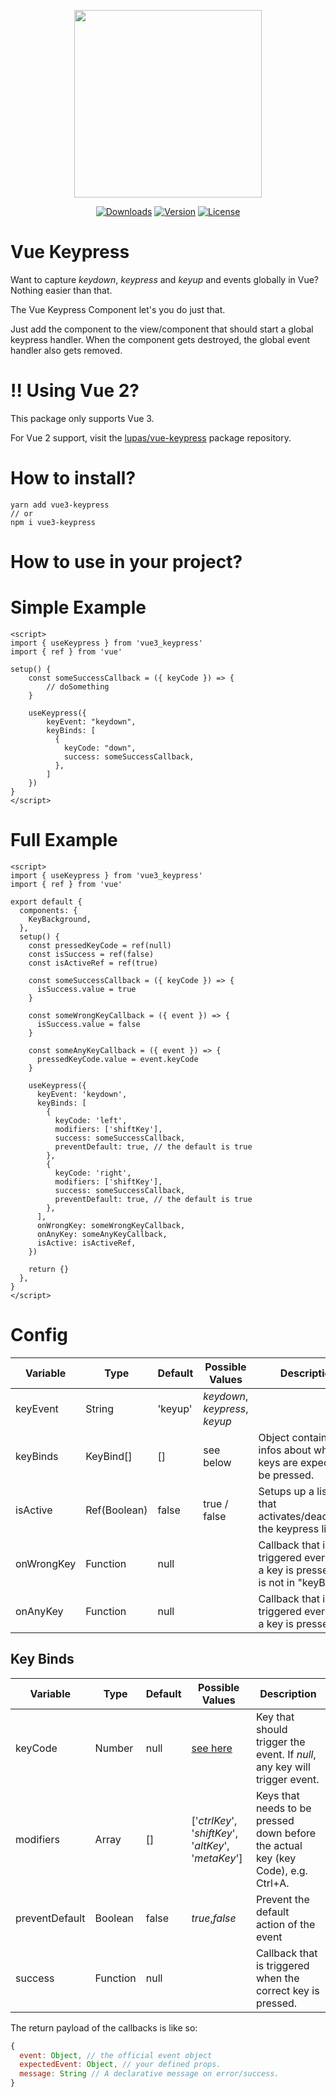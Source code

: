 <p align="center"><img align="center" height="300px" src="https://github.com/lupas/vue3-keypress/blob/master/misc/keypressLogo.png?raw=true"/></p>

<p align="center">
  <a href="https://www.npmjs.com/package/vue3-keypress"><img src="https://badgen.net/npm/dm/vue3-keypress" alt="Downloads"></a>
  <a href="https://www.npmjs.com/package/vue3-keypress"><img src="https://badgen.net/npm/v/vue3-keypress" alt="Version"></a>
  <a href="https://www.npmjs.com/package/vue3-keypress"><img src="https://badgen.net/npm/license/vue3-keypress" alt="License"></a>
 </p>
</p>

# Vue Keypress

Want to capture _keydown_, _keypress_ and _keyup_ and events globally in Vue? Nothing easier than that.

The Vue Keypress Component let's you do just that.

Just add the component to the view/component that should start a global keypress handler. When the component gets destroyed, the global event handler also gets removed.

# ‼️ Using Vue 2?

This package only supports Vue 3.

For Vue 2 support, visit the [lupas/vue-keypress](https://github.com/lupas/vue-keypress) package repository.

# How to install?

```bsh
yarn add vue3-keypress
// or
npm i vue3-keypress
```

# How to use in your project?

# Simple Example

```vue
<script>
import { useKeypress } from 'vue3_keypress'
import { ref } from 'vue'

setup() {
    const someSuccessCallback = ({ keyCode }) => {
        // doSomething
    }

    useKeypress({
        keyEvent: "keydown",
        keyBinds: [
          {
            keyCode: "down",
            success: someSuccessCallback,
          },
        ]
    })
}
</script>
```

# Full Example

```vue
<script>
import { useKeypress } from 'vue3_keypress'
import { ref } from 'vue'

export default {
  components: {
    KeyBackground,
  },
  setup() {
    const pressedKeyCode = ref(null)
    const isSuccess = ref(false)
    const isActiveRef = ref(true)

    const someSuccessCallback = ({ keyCode }) => {
      isSuccess.value = true
    }

    const someWrongKeyCallback = ({ event }) => {
      isSuccess.value = false
    }

    const someAnyKeyCallback = ({ event }) => {
      pressedKeyCode.value = event.keyCode
    }

    useKeypress({
      keyEvent: 'keydown',
      keyBinds: [
        {
          keyCode: 'left',
          modifiers: ['shiftKey'],
          success: someSuccessCallback,
          preventDefault: true, // the default is true
        },
        {
          keyCode: 'right',
          modifiers: ['shiftKey'],
          success: someSuccessCallback,
          preventDefault: true, // the default is true
        },
      ],
      onWrongKey: someWrongKeyCallback,
      onAnyKey: someAnyKeyCallback,
      isActive: isActiveRef,
    })

    return {}
  },
}
</script>
```

# Config

| Variable   | Type         | Default | Possible Values                | Description                                                                       |
| ---------- | ------------ | ------- | ------------------------------ | --------------------------------------------------------------------------------- |
| keyEvent   | String       | 'keyup' | _keydown_, _keypress_, _keyup_ |                                                                                   |
| keyBinds   | KeyBind[]    | []      | see below                      | Object containing infos about which keys are expected to be pressed.              |
| isActive   | Ref(Boolean) | false   | true / false                   | Setups up a listener that activates/deactivates the keypress listener.            |
| onWrongKey | Function     | null    |                                | Callback that is triggered every time a key is pressed that is not in "keyBinds". |
| onAnyKey   | Function     | null    |                                | Callback that is triggered every time a key is pressed.                           |

## Key Binds

| Variable       | Type     | Default | Possible Values                                      | Description                                                                       |
| -------------- | -------- | ------- | ---------------------------------------------------- | --------------------------------------------------------------------------------- |
| keyCode        | Number   | null    | [see here](https://keycode.info/)                    | Key that should trigger the event. If _null_, any key will trigger event.         |
| modifiers      | Array    | []      | ['_ctrlKey_', '_shiftKey_', '_altKey_', '_metaKey_'] | Keys that needs to be pressed down before the actual key (key Code), e.g. Ctrl+A. |
| preventDefault | Boolean  | false   | _true_,_false_                                       | Prevent the default action of the event                                           |
| success        | Function | null    |                                                      | Callback that is triggered when the correct key is pressed.                       |

The return payload of the callbacks is like so:

```js
{
  event: Object, // the official event object
  expectedEvent: Object, // your defined props.
  message: String // A declarative message on error/success.
}
```
